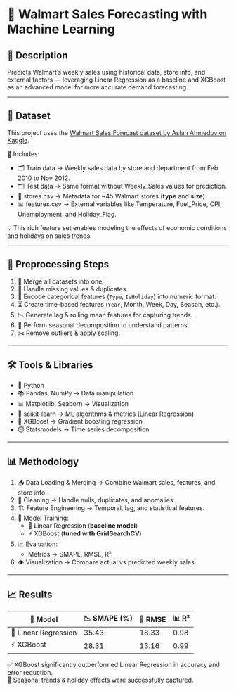 # 🛒 Walmart Sales Forecasting with Machine Learning

## 📌 Description
Predicts Walmart’s weekly sales using historical data, store info, and external factors — leveraging Linear Regression as a baseline and XGBoost as an advanced model for more accurate demand forecasting.

---

## 📂 Dataset
This project uses the [Walmart Sales Forecast dataset by Aslan Ahmedov on Kaggle](https://www.kaggle.com/datasets/aslanahmedov/walmart-sales-forecast).  

📄 Includes:
- 🗂️ Train data → Weekly sales data by store and department from Feb 2010 to Nov 2012.  
- 🗂️ Test data → Same format without Weekly_Sales values for prediction.  
- 🏬 stores.csv → Metadata for ~45 Walmart stores (**type** and **size**).  
- 📊 features.csv → External variables like Temperature, Fuel_Price, CPI, Unemployment, and Holiday_Flag.  

💡 This rich feature set enables modeling the effects of economic conditions and holidays on sales trends.

---

## 🧹 Preprocessing Steps
1. 🔗 Merge all datasets into one.
2. 🧼 Handle missing values & duplicates.
3. 🔢 Encode categorical features (`Type`, `IsHoliday`) into numeric format.
4. ⏳ Create time-based features (`Year`, Month, Week, Day, Season, etc.).
5. 📉 Generate lag & rolling mean features for capturing trends.
6. 📆 Perform seasonal decomposition to understand patterns.
7. ✂️ Remove outliers & apply scaling.

---

## 🛠️ Tools & Libraries
- 🐍 Python
- 📚 Pandas, NumPy → Data manipulation  
- 📊 Matplotlib, Seaborn → Visualization  
- 🤖 scikit-learn → ML algorithms & metrics (Linear Regression)  
- 🚀 XGBoost → Gradient boosting regression  
- ⏱️ Statsmodels → Time series decomposition  

---

## 📊 Methodology
1. 📥 Data Loading & Merging → Combine Walmart sales, features, and store info.  
2. 🧽 Cleaning → Handle nulls, duplicates, and anomalies.  
3. 🏗️ Feature Engineering → Temporal, lag, and statistical features.  
4. 🎯 Model Training:
   - 📏 Linear Regression (**baseline model**)  
   - ⚡ XGBoost (**tuned with GridSearchCV**)  
5. 📈 Evaluation:
   - Metrics → SMAPE, RMSE, R²  
6. 👁️ Visualization → Compare actual vs predicted weekly sales.  

---

## 📈 Results
| 🧠 Model             | 📉 SMAPE (%) | 📏 RMSE  | 📊 R²  |
|----------------------|-------------|---------|-------|
| 📏 Linear Regression | 35.43       | 18.33   | 0.98  |
| ⚡ XGBoost            | 28.31       | 13.16   | 0.99  |

✅ XGBoost significantly outperformed Linear Regression in accuracy and error reduction.  
📅 Seasonal trends & holiday effects were successfully captured.

